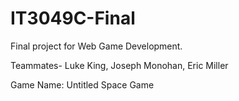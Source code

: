 # IT3049C-Final
Final project for Web Game Development. 

Teammates- Luke King, Joseph Monohan, Eric Miller 

Game Name: Untitled Space Game
